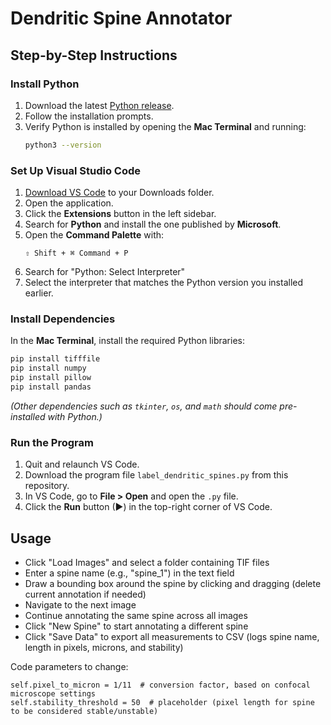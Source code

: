# Dendritic Spine Annotator

## Step-by-Step Instructions
### Install Python
1. Download the latest [Python release](https://www.python.org/downloads/).
2. Follow the installation prompts.
3. Verify Python is installed by opening the **Mac Terminal** and running:
   ```bash
   python3 --version
   ```
### Set Up Visual Studio Code
1. [Download VS Code](https://code.visualstudio.com/) to your Downloads folder.  
2. Open the application.
3. Click the **Extensions** button in the left sidebar.
4. Search for **Python** and install the one published by **Microsoft**.
5. Open the **Command Palette** with:
   ```
   ⇧ Shift + ⌘ Command + P
   ```
6. Search for "Python: Select Interpreter"
7. Select the interpreter that matches the Python version you installed earlier.  

### Install Dependencies
In the **Mac Terminal**, install the required Python libraries:

```bash
pip install tifffile
pip install numpy
pip install pillow
pip install pandas
```
*(Other dependencies such as `tkinter`, `os`, and `math` should come pre-installed with Python.)*

### Run the Program
1. Quit and relaunch VS Code.  
2. Download the program file `label_dendritic_spines.py` from this repository.  
3. In VS Code, go to **File > Open** and open the `.py` file.  
4. Click the **Run** button (▶) in the top-right corner of VS Code.

## Usage
* Click "Load Images" and select a folder containing TIF files
* Enter a spine name (e.g., "spine_1") in the text field
* Draw a bounding box around the spine by clicking and dragging (delete current annotation if needed)
* Navigate to the next image 
* Continue annotating the same spine across all images
* Click "New Spine" to start annotating a different spine
* Click "Save Data" to export all measurements to CSV (logs spine name, length in pixels, microns, and stability)

Code parameters to change:
```
self.pixel_to_micron = 1/11  # conversion factor, based on confocal microscope settings
self.stability_threshold = 50  # placeholder (pixel length for spine to be considered stable/unstable)
```
